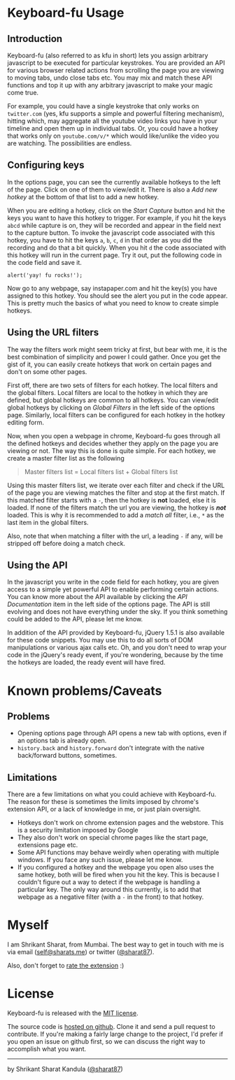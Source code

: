 # Keyboard-fu Usage

## Introduction

Keyboard-fu (also referred to as kfu in short) lets you assign arbitrary
javascript to be executed for particular keystrokes. You are provided an API for
various browser related actions from scrolling the page you are viewing to
moving tabs, undo close tabs etc. You may mix and match these API functions and
top it up with any arbitrary javascript to make your magic come true.

For example, you could have a single keystroke that only works on `twitter.com`
(yes, kfu supports a simple and powerful filtering mechanism), hitting which,
may aggregate all the youtube video links you have in your timeline and open
them up in individual tabs. Or, you could have a hotkey that works only on
`youtube.com/v/*` which would like/unlike the video you are watching. The
possibilities are endless.

## Configuring keys

In the options page, you can see the currently available hotkeys to the left of
the page. Click on one of them to view/edit it. There is also a *Add new
hotkey* at the bottom of that list to add a new hotkey.

When you are editing a hotkey, click on the *Start Capture* button and hit the
keys you want to have this hotkey to trigger. For example, if you hit the keys
`abcd` while capture is on, they will be recorded and appear in the field next
to the capture button. To invoke the javascript code associated with this
hotkey, you have to hit the keys `a`, `b`, `c`, `d` in that order as you did
the recording and do that a bit quickly. When you hit `d` the code associated
with this hotkey will run in the current page. Try it out, put the following
code in the code field and save it.

    alert('yay! fu rocks!');

Now go to any webpage, say instapaper.com and hit the key(s) you have assigned
to this hotkey. You should see the alert you put in the code appear. This is
pretty much the basics of what you need to know to create simple hotkeys.

## Using the URL filters

The way the filters work might seem tricky at first, but bear with me, it is
the best combination of simplicity and power I could gather. Once you get the
gist of it, you can easily create hotkeys that work on certain pages and don't
on some other pages.

First off, there are two sets of filters for each hotkey. The local filters and
the global filters. Local filters are local to the hotkey in which they are
defined, but global hotkeys are common to all hotkeys. You can view/edit global
hotkeys by clicking on *Global Filters* in the left side of the options page.
Similarly, local filters can be configured for each hotkey in the hotkey
editing form.

Now, when you open a webpage in chrome, Keyboard-fu goes through all the
defined hotkeys and decides whether they apply on the page you are viewing or
not. The way this is done is quite simple. For each hotkey, we create a master
filter list as the following

> Master filters list = Local filters list + Global filters list

Using this master filters list, we iterate over each filter and check if the
URL of the page you are viewing matches the filter and stop at the first match.
If this matched filter starts with a `-`, then the hotkey is **not** loaded,
else it is loaded. If none of the filters match the url you are viewing, the
hotkey is ***not*** loaded. This is why it is recommended to add a *match all*
filter, i.e., `*` as the last item in the global filters.

Also, note that when matching a filter with the url, a leading `-` if any, will
be stripped off before doing a match check.

## Using the API

In the javascript you write in the code field for each hotkey, you are given
access to a simple yet powerful API to enable performing certain actions. You
can know more about the API available by clicking the *API Documentation* item
in the left side of the options page. The API is still evolving and does not
have everything under the sky. If you think something could be added to the
API, please let me know.

In addition of the API provided by Keyboard-fu, jQuery 1.5.1 is also available
for these code snippets. You may use this to do all sorts of DOM manipulations
or various ajax calls etc. Oh, and you don't need to wrap your code in the
jQuery's ready event, if you're wondering, because by the time the hotkeys are
loaded, the ready event will have fired.

# Known problems/Caveats

## Problems

* Opening options page through API opens a new tab with options, even if an
  options tab is already open.
* `history.back` and `history.forward` don't integrate with the native
  back/forward buttons, sometimes.

## Limitations

There are a few limitations on what you could achieve with Keyboard-fu. The
reason for these is sometimes the limits imposed by chrome's extension API, or
a lack of knowledge in me, or just plain oversight.

* Hotkeys don't work on chrome extension pages and the webstore.
  This is a security limitation imposed by Google
* They also don't work on special chrome pages like the start page, extensions
  page etc.
* Some API functions may behave weirdly when operating with multiple windows.
  If you face any such issue, please let me know.
* If you configured a hotkey and the webpage you open also uses the same
  hotkey, both will be fired when you hit the key. This is because I couldn't
  figure out a way to detect if the webpage is handling a particular key. The
  only way around this currently, is to add that webpage as a negative filter
  (with a `-` in the front) to that hotkey.

# Myself

I am Shrikant Sharat, from Mumbai. The best way to get in touch with me is via
email ([self@sharats.me](mailto:shrikantsharat.k@gmail.com)) or twitter
([@sharat87](http://twitter.com/sharat87)).

Also, don't forget to [rate the
extension](https://chrome.google.com/webstore/detail/cafiohcgicchdfciefpbjjgigbmajndb)
:)

# License

Keyboard-fu is released with the [MIT license](http://mit.sharats.me).

The source code is [hosted on github](http://github.com/sharat87/keyboard-fu).
Clone it and send a pull request to contribute. If you're making a fairly large
change to the project, I'd prefer if you open an issue on github first, so we
can discuss the right way to accomplish what you want.

---

by Shrikant Sharat Kandula ([@sharat87](http://twitter.com/sharat87))

<link rel=stylesheet href=/css/usage.css>

